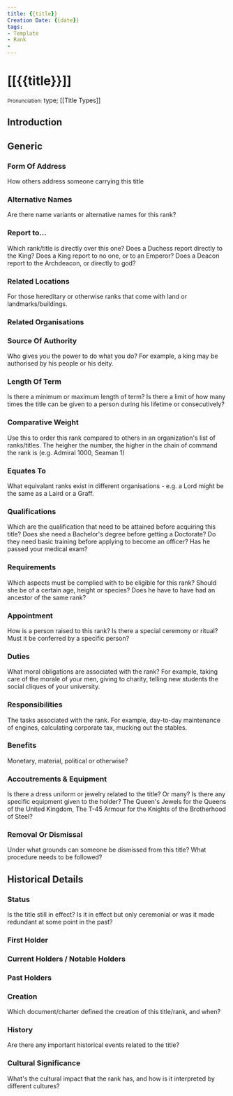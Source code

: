 ```yaml
---
title: {{title}}
Creation Date: {{date}}
tags:
- Template
- Rank
- 
---
```


# [[{{title}}]]
<small>Pronunciation:</small>
type; [[Title Types]]
## Introduction
## Generic
### Form Of Address
How others address someone carrying this title
### Alternative Names
Are there name variants or alternative names for this rank?
### Report to...
Which rank/title is directly over this one? Does a Duchess report directly to the King? Does a King report to no one, or to an Emperor? Does a Deacon report to the Archdeacon, or directly to god?
### Related Locations
For those hereditary or otherwise ranks that come with land or landmarks/buildings.
### Related Organisations
### Source Of Authority
Who gives you the power to do what you do? For example, a king may be authorised by his people or his deity.
### Length Of Term
Is there a minimum or maximum length of term? Is there a limit of how many times the title can be given to a person during his lifetime or consecutively?
### Comparative Weight
Use this to order this rank compared to others in an organization's list of ranks/titles. The heigher the number, the higher in the chain of command the rank is (e.g. Admiral 1000, Seaman 1)
### Equates To
What equivalant ranks exist in different organisations - e.g. a Lord might be the same as a Laird or a Graff.
### Qualifications
Which are the qualification that need to be attained before acquiring this title? Does she need a Bachelor's degree before getting a Doctorate? Do they need basic training before applying to become an officer? Has he passed your medical exam?
### Requirements
Which aspects must be complied with to be eligible for this rank? Should she be of a certain age, height or species? Does he have to have had an ancestor of the same rank?
### Appointment 
How is a person raised to this rank? Is there a special ceremony or ritual? Must it be conferred by a specific person?
### Duties
What moral obligations are associated with the rank? For example, taking care of the morale of your men, giving to charity, telling new students the social cliques of your university.
### Responsibilities
The tasks associated with the rank. For example, day-to-day maintenance of engines, calculating corporate tax, mucking out the stables.
### Benefits
Monetary, material, political or otherwise?
### Accoutrements & Equipment
Is there a dress uniform or jewelry related to the title? Or many? Is there any specific equipment given to the holder? The Queen's Jewels for the Queens of the United Kingdom, The T-45 Armour for the Knights of the Brotherhood of Steel?
### Removal Or Dismissal
Under what grounds can someone be dismissed from this title? What procedure needs to be followed?
## Historical Details
### Status
Is the title still in effect? Is it in effect but only ceremonial or was it made redundant at some point in the past?
### First Holder
### Current Holders / Notable Holders
### Past Holders
### Creation
Which document/charter defined the creation of this title/rank, and when?
### History
Are there any important historical events related to the title?
### Cultural Significance
What's the cultural impact that the rank has, and how is it interpreted by different cultures?